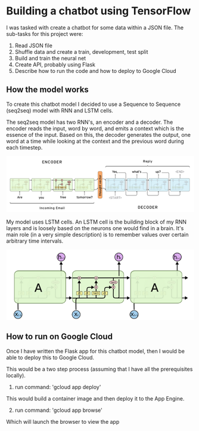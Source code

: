 # Building a chatbot using TensorFlow
I was tasked with create a chatbot for some data within a JSON file. The sub-tasks for this project were:
1. Read JSON file
2. Shuffle data and create a train, development, test split
3. Build and train the neural net
4. Create API, probably using Flask
5. Describe how to run the code and how to deploy to Google Cloud

## How the model works
To create this chatbot model I decided to use a Sequence to Sequence (seq2seq) model with RNN and LSTM cells.

The seq2seq model has two RNN's, an encoder and a decoder. The encoder reads the input, word by word, and emits a context which is the essence of the input. Based on this, the decoder generates the output, one word at a time while looking at the context and the previous word during each timestep.

![RNN Diagram](https://github.com/sallwright/Seq2Seq-ChatBot/blob/master/RNN%20Diagram.png)

My model uses LSTM cells. An LSTM cell is the building block of my RNN layers and is loosely based on the neurons one would find in a brain. It's main role (in a very simple description) is to remember values over certain arbitrary time intervals.

![LSTM Diagram](https://github.com/sallwright/Seq2Seq-ChatBot/blob/master/LSTM%20Diagram.png)

## How to run on Google Cloud
Once I have written the Flask app for this chatbot model, then I would be able to deploy this to Google Cloud.

This would be a two step process (assuming that I have all the prerequisites locally).

1. run command:  'gcloud app deploy'


This would build a container image and then deploy it to the App Engine.

2. run command: 'gcloud app browse'

Which will launch the browser to view the app
